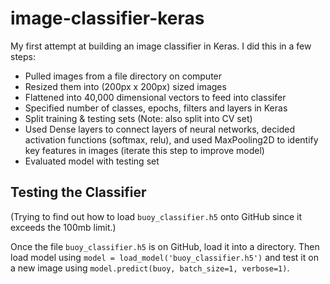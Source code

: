 # image-classifier-keras
My first attempt at building an image classifier in Keras. I did this in a few steps:
* Pulled images from a file directory on computer
* Resized them into (200px x 200px) sized images
* Flattened into 40,000 dimensional vectors to feed into classifer
* Specified number of classes, epochs, filters and layers in Keras
* Split training & testing sets (Note: also split into CV set)
* Used Dense layers to connect layers of neural networks, decided activation functions (softmax, relu), and used MaxPooling2D to identify key features in images (iterate this step to improve model)
* Evaluated model with testing set

## Testing the Classifier
(Trying to find out how to load ```buoy_classifier.h5``` onto GitHub since it exceeds the 100mb limit.)

Once the file ```buoy_classifier.h5``` is on GitHub, load it into a directory. Then load model using ```model = load_model('buoy_classifier.h5')``` and test it on a new image using ```model.predict(buoy, batch_size=1, verbose=1)```.
